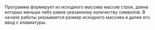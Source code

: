 Программа формирует из исходного массива массив строк, длина которых меньше либо равна указанному количеству символов.
В начале работы указывается размер исходного массива и далее его ввод с клавиатуры.
